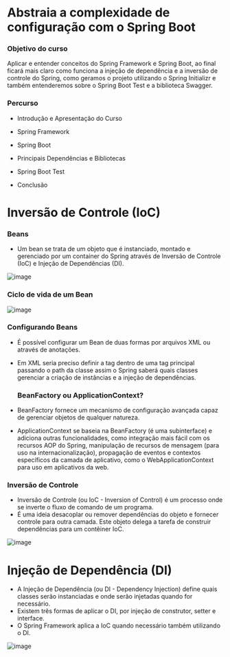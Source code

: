 <h1> Abstraia a complexidade de configuração com o Spring Boot </h1>

<h3> Objetivo do curso </h3>

Aplicar e entender conceitos do Spring Framework e Spring Boot, ao final ficará mais claro como funciona a injeção de dependência e a inversão de controle do Spring, como geramos o projeto utilizando o Spring Initializr e também entenderemos sobre o Spring Boot Test e a biblioteca Swagger.

<h3> Percurso </h3>

- Introdução e Apresentação do Curso

- Spring Framework

- Spring Boot

- Principais Dependências e Bibliotecas

- Spring Boot Test

- Conclusão


<h1> Inversão de Controle (IoC) </h1>


<h3> Beans </h3>

- Um bean se trata de um objeto que é instanciado, montado e gerenciado por um container do Spring através de Inversão de Controle (IoC) e Injeção de Dependências (DI).


![image](https://user-images.githubusercontent.com/32016610/155897612-e09143ac-efe9-4416-b998-9f4e98ddfadb.png)

<h3> Ciclo de vida de um Bean </h3>

![image](https://user-images.githubusercontent.com/32016610/155897626-84a3771f-e5f1-4051-9f82-37cf22175c45.png)


<h3> Configurando Beans </h3>

- É possível configurar um Bean de duas formas por arquivos XML ou através de anotações.

- Em XML seria preciso definir a tag <bean> dentro de uma tag principal <beans> passando o path da classe assim o Spring saberá quais classes gerenciar a criação de instâncias e a injeção de dependências.

  <h3> BeanFactory ou ApplicationContext? </h3>
  
 - BeanFactory fornece um mecanismo de configuração avançada capaz de gerenciar objetos de qualquer natureza. 

 - ApplicationContext se baseia na BeanFactory (é uma subinterface) e adiciona outras funcionalidades, como integração mais fácil com os recursos AOP do Spring, manipulação de recursos de mensagem (para uso na internacionalização), propagação de eventos e contextos específicos da camada de aplicativo, como o WebApplicationContext para uso em aplicativos da web.
  
  
 <h3> Inversão de Controle </h3>
  
  - Inversão de Controle (ou IoC - Inversion of Control) é um processo onde se inverte o fluxo de comando de um programa. 
  - É uma ideia desacoplar ou remover dependências do objeto e fornecer controle para outra camada. Este objeto delega a tarefa de construir dependências para um contêiner IoC.

  ![image](https://user-images.githubusercontent.com/32016610/155897699-89c00ba3-14f2-49c6-a26a-ac2d5f26d01a.png)
  
  
  <h1> Injeção de Dependência (DI) </h1>
  
  - A Injeção de Dependência (ou DI - Dependency Injection) define quais classes serão instanciadas e onde serão injetadas quando for necessário.
  - Existem três formas de aplicar o DI, por injeção de construtor, setter e interface.
  - O Spring Framework aplica a IoC quando necessário também utilizando o DI.
  
  ![image](https://user-images.githubusercontent.com/32016610/155897752-aa90f4fe-c663-42b4-a9f8-2b75adbca62e.png)











